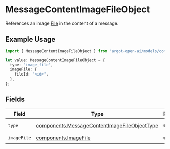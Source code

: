 # MessageContentImageFileObject

References an image [File](/docs/api-reference/files) in the content of a message.

## Example Usage

```typescript
import { MessageContentImageFileObject } from "argot-open-ai/models/components";

let value: MessageContentImageFileObject = {
  type: "image_file",
  imageFile: {
    fileId: "<id>",
  },
};
```

## Fields

| Field                                                                                                        | Type                                                                                                         | Required                                                                                                     | Description                                                                                                  |
| ------------------------------------------------------------------------------------------------------------ | ------------------------------------------------------------------------------------------------------------ | ------------------------------------------------------------------------------------------------------------ | ------------------------------------------------------------------------------------------------------------ |
| `type`                                                                                                       | [components.MessageContentImageFileObjectType](../../models/components/messagecontentimagefileobjecttype.md) | :heavy_check_mark:                                                                                           | Always `image_file`.                                                                                         |
| `imageFile`                                                                                                  | [components.ImageFile](../../models/components/imagefile.md)                                                 | :heavy_check_mark:                                                                                           | N/A                                                                                                          |